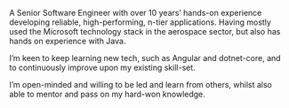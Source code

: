 A Senior Software Engineer with over 10 years’  hands-on experience developing reliable, high-performing, n-tier applications.  Having mostly used the Microsoft technology stack in the aerospace sector, but also has hands on experience with Java.

I’m keen to keep learning new tech, such as Angular and dotnet-core, and to continuously improve upon my existing skill-set.

I’m open-minded and willing to be led and learn from others, whilst also able to mentor and pass on my hard-won knowledge.